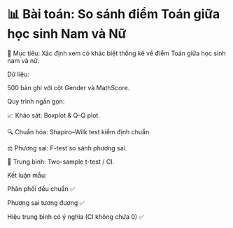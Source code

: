 # 📊 Bài toán: So sánh điểm Toán giữa học sinh Nam và Nữ

🚀 Mục tiêu: Xác định xem có khác biệt thống kê về điểm Toán giữa học sinh nam và nữ.

Dữ liệu:

500 bản ghi với cột Gender và MathScore.

Quy trình ngắn gọn:

📈 Khảo sát: Boxplot & Q–Q plot.

🔍 Chuẩn hóa: Shapiro–Wilk test kiểm định chuẩn.

⚖️ Phương sai: F-test so sánh phương sai.

🧮 Trung bình: Two-sample t-test / CI.

Kết luận mẫu:

Phân phối đều chuẩn ✅

Phương sai tương đương ✅

Hiệu trung bình có ý nghĩa (CI không chứa 0) ✅


